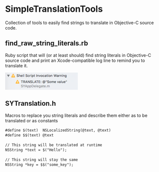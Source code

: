 # SimpleTranslationTools

Collection of tools to easily find strings to translate in Objective-C source code.

## find\_raw\_string\_literals.rb

Ruby script that will (or at least should) find string literals in Objective-C source code and print an Xcode-compatible log line to remind you to translate it.

![Screenshot](https://raw.githubusercontent.com/dvkch/SimpleTranslationTools/master/xcode_warnings.png)


## SYTranslation.h

Macros to replace you string literals and describe them either as to be translated or as constants

	#define $(text)  NSLocalizedString(@text, @text)
	#define $$(text) @text
	
	// This string will be translated at runtime
	NSString *text = $("Hello");
	
	// This string will stay the same
	NSString *key = $$("some_key");
